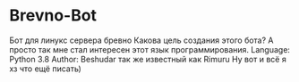 # Brevno-Bot
Бот для линукс сервера бревно
Какова цель создания этого бота?
А просто так мне стал интересен этот язык программирования.
Language: Python 3.8
Author: Beshudar так же известный как Rimuru
Ну вот и всё я хз что ещё писать)
